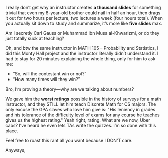 I really don’t get why an instructor creates **a thousand slides** for something trivial that even my 8-year-old brother could nail in half an hour, then drags it out for two hours per lecture, two lectures a week (four hours total). When you actually sit down to study and summarize, it’s more like **five slides** max.

Am I secretly Carl Gauss or Muhammad ibn Musa al-Khwarizmi, or do they just totally suck at teaching?

Oh, and btw the same instructor in MATH 105 – Probability and Statistics, I did this Monty Hall project and the instructor literally didn’t understand it. I had to stay for 20 minutes explaining the whole thing, only for him to ask me:

* “So, will the contestant win or not?”
* “How many times will they win?”

Bro, I’m proving a theory—why are we talking about numbers?

We gave him the **worst ratings** possible in the history of surveys for a math instructor, and they STILL let him teach Discrete Math for CS majors. The only excuse the GPA slaves who love him give is: "His leniency in grades and his tolerance of the difficulty level of exams for any course he teaches gives us the highest rating." Yeah right, rating. What are we now, Uber cabs? I’ve heard he even lets TAs write the quizzes. I’m so done with this place.

Feel free to roast this rant all you want because I DON'T care.

Anyways,
